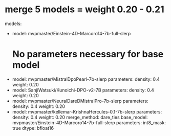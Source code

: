 


# merge 5 models = weight 0.20 - 0.21


models:
  - model: mvpmaster/Einstein-4D-Marcoro14-7b-full-slerp
    # No parameters necessary for base model
  - model: mvpmaster/MistralDpoPearl-7b-slerp
    parameters:
      density: 0.4
      weight: 0.20
  - model: SanjiWatsuki/Kunoichi-DPO-v2-7B
    parameters:
      density: 0.4
      weight: 0.20
  - model: mvpmaster/NeuralDareDMistralPro-7b-slerp
    parameters:
      density: 0.4
      weight: 0.20
  - model: mvpmaster/kellemar-KrishnaHercules-0.1-7b-slerp
    parameters:
      density: 0.4
      weight: 0.20
merge_method: dare_ties
base_model: mvpmaster/Einstein-4D-Marcoro14-7b-full-slerp
parameters:
  int8_mask: true
dtype: bfloat16
